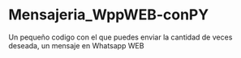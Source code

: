 # Mensajeria_WppWEB-conPY
Un pequeño codigo con el que puedes enviar la cantidad de veces deseada, un mensaje en Whatsapp WEB
